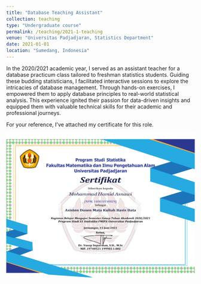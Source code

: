 ```yaml
---
title: "Database Teaching Assistant"
collection: teaching
type: "Undergraduate course"
permalink: /teaching/2021-1-teaching
venue: "Universitas Padjadjaran, Statistics Department"
date: 2021-01-01
location: "Sumedang, Indonesia"
---
```


In the 2020/2021 academic year, I served as an assistant teacher for a database practicum class tailored to freshman statistics students. Guiding these budding statisticians, I facilitated interactive sessions to explore the intricacies of database management. Through hands-on exercises, I empowered them to apply database principles to real-world statistical analysis. This experience ignited their passion for data-driven insights and equipped them with valuable technical skills for their academic and professional journeys.

For your reference, I've attached my certificate for this role. 

![Alt text](</images/Hamid - BASDAT.png>)
